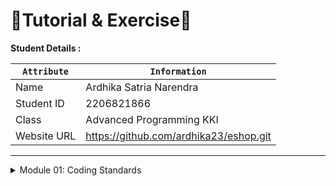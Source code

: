 # 📝Tutorial & Exercise📝

**Student Details :**

|  `Attribute`  | `Information`                          |
|---------------|----------------------------------------|
| Name          | Ardhika Satria Narendra                |
| Student ID    | 2206821866                             |
| Class         | Advanced Programming KKI               |
| Website URL   | https://github.com/ardhika23/eshop.git |

---
<details>
<summary>Module 01: Coding Standards</summary>

## Questions and Answers

### -> Reflection 1 
When adding two new features to our Spring Boot application, I focused on writing clean code. I chose meaningful names for classes, methods, and variables to make the code easy to read and maintain. I made sure each function had a single purpose, which simplified debugging and testing. I also prioritized security by validating inputs to block injection attacks and encoding outputs to prevent XSS vulnerabilities. However, I later realized that our error handling could be better. By developing a more thorough exception handling strategy to address potential edge cases, we can enhance the robustness of our code and ensure it fails gracefully, thereby strengthening the application's security.

### -> Reflection 2

1. After creating unit tests, my confidence in the features' reliability and accuracy increased. Ideally, the number of unit tests for each class should cover all possible paths, including positive, negative, and edge case scenarios. Checking code coverage can indicate how comprehensive our tests are, but reaching 100% coverage doesn't mean our code is without flaws. It only shows that tests have run through every line of code, not necessarily capturing every possible scenario or combination of inputs. Therefore, while it's good to aim for high code coverage, it's more important to craft our tests carefully to explore various logical routes and potential errors.

2. In developing our new functional test suite that checks the product list's item count, I noticed that repeating setup steps and using the same variables across tests could clutter our code, leading to redundancy and making maintenance harder. This repetition goes against the DRY (Don't Repeat Yourself) principle and adds unnecessary complexity. To tackle this, I plan to consolidate common setup tasks and variables into a single base class or a setup method, marked with @Before or @BeforeEach, depending on which testing framework we're using. This strategy encourages reusing code, minimizes duplication, and helps keep our test suite clean and easy to manage.

</details>